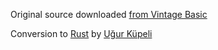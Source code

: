 Original source downloaded [from Vintage Basic](http://www.vintage-basic.net/games.html)

Conversion to [Rust](https://www.rust-lang.org/) by [Uğur Küpeli](https://github.com/ugurkupeli)